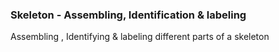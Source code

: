### Skeleton - Assembling, Identification & labeling
Assembling , Identifying & labeling different parts of a skeleton

